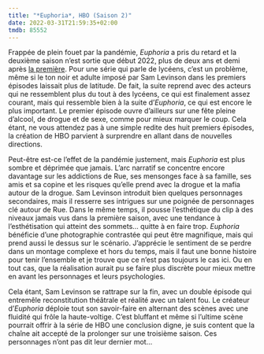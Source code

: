 ```yaml
---
title: "*Euphoria*, HBO (Saison 2)"
date: 2022-03-31T21:59:35+02:00
tmdb: 85552 
---
```


Frappée de plein fouet par la pandémie, *Euphoria* a pris du retard et la deuxième saison n’est sortie que début 2022, plus de deux ans et demi après [la première](https://voiretmanger.fr/euphoria-levinson-hbo/). Pour une série qui parle de lycéens, c’est un problème, même si le ton noir et adulte imposé par Sam Levinson dans les premiers épisodes laissait plus de latitude. De fait, la suite reprend avec des acteurs qui ne ressemblent plus du tout à des lycéens, ce qui est finalement assez courant, mais qui ressemble bien à la suite d’*Euphoria*, ce qui est encore le plus important. Le premier épisode ouvre d’ailleurs sur une fête pleine d’alcool, de drogue et de sexe, comme pour mieux marquer le coup. Cela étant, ne vous attendez pas à une simple redite des huit premiers épisodes, la création de HBO parvient à surprendre en allant dans de nouvelles directions.

Peut-être est-ce l’effet de la pandémie justement, mais *Euphoria* est plus sombre et déprimée que jamais. L’arc narratif se concentre encore davantage sur les addictions de Rue, ses mensonges face à sa famille, ses amis et sa copine et les risques qu’elle prend avec la drogue et la mafia autour de la drogue. Sam Levinson introduit bien quelques personnages secondaires, mais il resserre ses intrigues sur une poignée de personnages clé autour de Rue. Dans le même temps, il pousse l’esthétique du clip à des niveaux jamais vus dans la première saison, avec une tendance à l’esthétisation qui atteint des sommets… quitte à en faire trop. *Euphoria* bénéficie d’une photographie contrastée qui peut être magnifique, mais qui prend aussi le dessus sur le scénario. J’apprécie le sentiment de se perdre dans un montage complexe et hors du temps, mais il faut une bonne histoire pour tenir l’ensemble et je trouve que ce n’est pas toujours le cas ici. Ou en tout cas, que la réalisation aurait pu se faire plus discrète pour mieux mettre en avant les personnages et leurs psychologies.

Cela étant, Sam Levinson se rattrape sur la fin, avec un double épisode qui entremêle reconstitution théâtrale et réalité avec un talent fou. Le créateur d’*Euphoria* déploie tout son savoir-faire en alternant des scènes avec une fluidité qui frôle la haute-voltige. C’est bluffant et même si l’ultime scène pourrait offrir à la série de HBO une conclusion digne, je suis content que la chaîne ait accepté de la prolonger sur une troisième saison. Ces personnages n’ont pas dit leur dernier mot…


